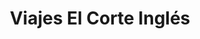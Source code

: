 ---
title: "Viajes El Corte Inglés"
url: /ciudad-autonoma-de-buenos-aires/viajes-el-corte-ingles/
shop: Reisebüro
---